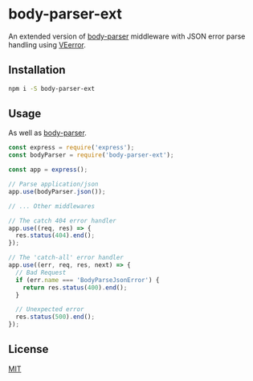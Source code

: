 # body-parser-ext

An extended version of
[body-parser](https://www.npmjs.com/package/body-parser)
middleware with JSON error parse handling using
[VEerror](https://www.npmjs.com/package/verror).

## Installation

```bash
npm i -S body-parser-ext
```

## Usage

As well as [body-parser](https://www.npmjs.com/package/body-parser).

```javascript
const express = require('express');
const bodyParser = require('body-parser-ext');

const app = express();

// Parse application/json
app.use(bodyParser.json());

// ... Other middlewares

// The catch 404 error handler
app.use((req, res) => {
  res.status(404).end();
});

// The 'catch-all' error handler
app.use((err, req, res, next) => {
  // Bad Request
  if (err.name === 'BodyParseJsonError') {
    return res.status(400).end();
  }

  // Unexpected error
  res.status(500).end();
});
```

## License

[MIT](LICENSE)
